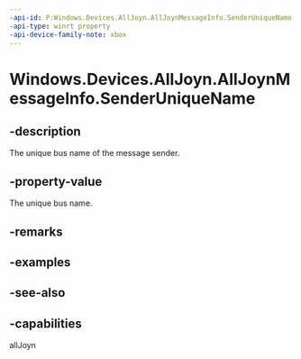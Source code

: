 ```yaml
---
-api-id: P:Windows.Devices.AllJoyn.AllJoynMessageInfo.SenderUniqueName
-api-type: winrt property
-api-device-family-note: xbox
---
```


<!-- Property syntax
public string SenderUniqueName { get; }
-->

# Windows.Devices.AllJoyn.AllJoynMessageInfo.SenderUniqueName

## -description
The unique bus name of the message sender.

## -property-value
The unique bus name.

## -remarks

## -examples

## -see-also


## -capabilities
allJoyn
